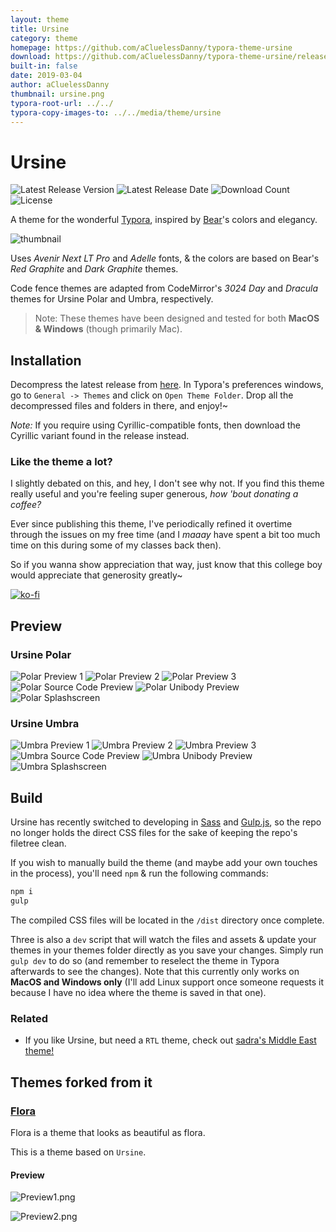 ```yaml
---
layout: theme
title: Ursine
category: theme
homepage: https://github.com/aCluelessDanny/typora-theme-ursine
download: https://github.com/aCluelessDanny/typora-theme-ursine/releases/latest
built-in: false
date: 2019-03-04
author: aCluelessDanny
thumbnail: ursine.png
typora-root-url: ../../
typora-copy-images-to: ../../media/theme/ursine
---
```


# Ursine

![Latest Release Version](https://img.shields.io/github/v/release/aCluelessDanny/typora-theme-ursine)
![Latest Release Date](https://img.shields.io/github/release-date/aCluelessDanny/typora-theme-ursine)
![Download Count](https://img.shields.io/github/downloads/aCluelessDanny/typora-theme-ursine/total)
![License](https://img.shields.io/github/license/aCluelessDanny/typora-theme-ursine)

A theme for the wonderful [Typora](https://typora.io), inspired by [Bear](https://bear.app)'s colors and elegancy.

![thumbnail](../../media/theme/ursine/thumbnail.png)

Uses *Avenir Next LT Pro* and *Adelle* fonts, & the colors are based on Bear's *Red Graphite* and *Dark Graphite* themes.

Code fence themes are adapted from CodeMirror's *3024 Day* and *Dracula* themes for Ursine Polar and Umbra, respectively.

> Note: These themes have been designed and tested for both **MacOS & Windows** (though primarily Mac).

## Installation

Decompress the latest release from [here](https://github.com/aCluelessDanny/typora-theme-ursine/releases). In Typora's preferences windows, go to `General -> Themes` and click on `Open Theme Folder`. Drop all the decompressed files and folders in there, and enjoy!~

*Note:* If you require using Cyrillic-compatible fonts, then download the Cyrillic variant found in the release instead.

### Like the theme a lot?

I slightly debated on this, and hey, I don't see why not. If you find this theme really useful and you're feeling super generous, *how 'bout donating a coffee?*

Ever since publishing this theme, I've periodically refined it overtime through the issues on my free time (and I *maaay* have spent a bit too much time on this during some of my classes back then).

So if you wanna show appreciation that way, just know that this college boy would appreciate that generosity greatly~

[![ko-fi](https://www.ko-fi.com/img/githubbutton_sm.svg)](https://ko-fi.com/clueless)

## Preview

### Ursine Polar

![Polar Preview 1](../../media/theme/ursine/polar-1.png)
![Polar Preview 2](../../media/theme/ursine/polar-2.png)
![Polar Preview 3](../../media/theme/ursine/polar-3.png)
![Polar Source Code Preview](../../media/theme/ursine/polar-source.png)
![Polar Unibody Preview](../../media/theme/ursine/polar-unibody.png)
![Polar Splashscreen](../../media/theme/ursine/polar-splashscreen.png)

### Ursine Umbra

![Umbra Preview 1](../../media/theme/ursine/umbra-1.png)
![Umbra Preview 2](../../media/theme/ursine/umbra-2.png)
![Umbra Preview 3](../../media/theme/ursine/umbra-3.png)
![Umbra Source Code Preview](../../media/theme/ursine/umbra-source.png)
![Umbra Unibody Preview](../../media/theme/ursine/umbra-unibody.png)
![Umbra Splashscreen](../../media/theme/ursine/umbra-splashscreen.png)

## Build

Ursine has recently switched to developing in [Sass](https://sass-lang.com/) and [Gulp.js](https://gulpjs.com/), so the repo no longer holds the direct CSS files for the sake of keeping the repo's filetree clean.

If you wish to manually build the theme (and maybe add your own touches in the process), you'll need `npm` & run the following commands:

```bash
npm i
gulp
```

The compiled CSS files will be located in the `/dist` directory once complete.

Three is also a `dev` script that will watch the files and assets & update your themes in your themes folder directly as you save your changes. Simply run `gulp dev` to do so (and remember to reselect the theme in Typora afterwards to see the changes). Note that this currently only works on **MacOS and Windows only** (I'll add Linux support once someone requests it because I have no idea where the theme is saved in that one).

### Related

- If you like Ursine, but need a `RTL` theme, check out [sadra's Middle East theme!](https://github.com/sadra/middle-east)

## Themes forked from it

### [Flora](/fork/Flora/)
Flora is a theme that looks as beautiful as flora.

This is a theme based on `Ursine`.

#### Preview

![Preview1.png](/media/theme/flora/Preview1.png)

![Preview2.png](/media/theme/flora/Preview2.png)